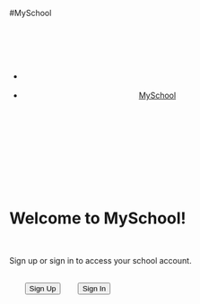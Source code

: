 #MySchool
<!DOCTYPE html>  
<html lang="en">  
<head>  
   <meta charset="UTF-8">  
   <meta name="viewport" content="width=device-width, initial-scale=1.0">  
   <title>MySchool App</title>  
   <link rel="stylesheet" href="styles.css">  
</head>  
<body>  
   <header>  
      <nav>  
        <ul>  
           <li><a href="#" class="github-logo"></a></li>  
           <li><a href="#" class="app-name">MySchool</a></li>  
        </ul>  
      </nav>  
   </header>  
   <main>  
      <h1>Welcome to MySchool!</h1>  
      <p>Sign up or sign in to access your school account.</p>  
      <div class="button-container">  
        <button class="sign-up-btn">Sign Up</button>  
        <button class="sign-in-btn">Sign In</button>  
      </div>  
   </main>  
   <script src="script.js"></script>  
</body>  
</html>
